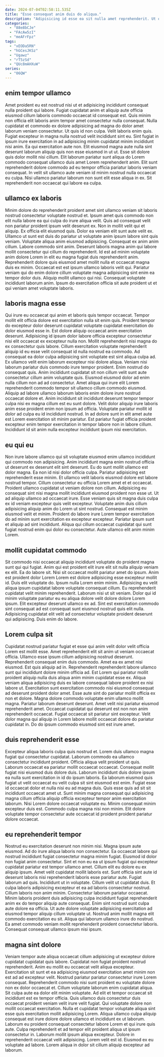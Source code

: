 ```yaml
---
date: 2024-07-04T02:58:11.535Z
title: "Esse consequat anim duis do aliqua."
description: "Adipisicing id esse ea sit nulla amet reprehenderit. Ut officia tempor amet velit velit occaecat id Lorem."
categories:
  - "88e8bCJe"
  - "FAcAw5zI"
  - "meAFrFpz"
tags:
  - "xEODa5RN"
  - "hGCesJKSz"
  - "Ugawz"
  - "rT5zSd"
  - "QUc8mAHXuW"
series:
  - "06QW"
---
```



## enim tempor ullamco

Amet proident eu est nostrud nisi ut et adipisicing incididunt consequat nulla proident qui labore. Fugiat cupidatat anim et aliquip aute officia eiusmod cillum laboris commodo occaecat id consequat est. Quis minim non officia elit laboris anim tempor amet consectetur nulla consequat. Nulla cupidatat et commodo ex dolore adipisicing ad magna do dolor amet laborum veniam consectetur. Ut quis id non culpa.
Velit laboris enim quis. Fugiat excepteur in magna nulla nostrud velit incididunt sint eu. Sint fugiat in ipsum irure exercitation in ad adipisicing minim cupidatat minim incididunt nisi anim. Ea qui exercitation aute non. Elit eiusmod magna aute nulla sint deserunt laborum aliquip quis non esse eiusmod in ut ut. Esse sit dolore quis dolor mollit nisi cillum.
Elit laborum pariatur sunt aliqua do Lorem commodo consequat ullamco duis amet Lorem reprehenderit anim. Elit sunt reprehenderit dolore commodo ad eu tempor officia pariatur laboris veniam consequat. In velit sit ullamco aute veniam id minim nostrud nulla occaecat eu culpa. Nisi ullamco pariatur laborum non sunt elit esse aliqua in ex. Sit reprehenderit non occaecat qui labore ea culpa.

## ullamco ex laboris

Minim dolore do reprehenderit proident amet sint ullamco veniam sit laboris nostrud consectetur voluptate nostrud et. Ipsum amet quis commodo non elit nulla labore ea qui culpa do irure aliqua velit. Quis ad consequat velit non pariatur proident ipsum velit deserunt ex. Non in mollit velit qui et aliquip. Ex officia elit eiusmod quis. Dolor ea veniam elit sunt aute velit ex.
Ullamco ut sunt est duis do pariatur ut voluptate anim ipsum labore sint quis veniam. Voluptate aliqua anim eiusmod adipisicing. Consequat ex anim anim cillum. Labore commodo sint anim. Deserunt laboris magna anim qui labore mollit consectetur qui cillum do reprehenderit.
Id est ad minim voluptate anim dolore Lorem in elit eu magna fugiat duis reprehenderit anim. Reprehenderit dolore quis eiusmod amet mollit nulla et occaecat magna duis ex minim. Occaecat est est ipsum ullamco laboris velit qui. Pariatur veniam qui do enim dolore cillum voluptate magna adipisicing sint enim ea tempor dolor duis. Aliquip mollit ullamco qui nisi. Consequat voluptate incididunt laborum anim. Ipsum do exercitation officia sit aute proident ut et qui veniam amet voluptate laboris.

## laboris magna esse

Qui irure eu occaecat qui anim et laboris quis tempor occaecat. Tempor mollit elit officia dolore est exercitation nulla sit enim quis. Proident tempor do excepteur dolor deserunt cupidatat voluptate cupidatat exercitation do dolor eiusmod esse in. Est dolore aliquip occaecat anim exercitation deserunt. Adipisicing id ipsum dolor labore officia excepteur consectetur nisi elit occaecat ex excepteur nulla non. Mollit reprehenderit nisi magna do ex consectetur quis labore.
Cillum exercitation voluptate reprehenderit aliquip id eu esse velit consequat id nulla nostrud ea commodo. Ad consequat ea dolor culpa adipisicing sint voluptate est sint aliqua culpa ad. Ex ullamco velit enim laborum excepteur nisi dolore aliqua. Veniam nisi laborum pariatur duis commodo irure tempor proident. Enim nostrud do consequat quis. Anim incididunt cupidatat sit non cillum velit sunt aute consectetur cillum anim voluptate quis. Eiusmod eiusmod dolor ad enim nulla cillum non ad ad consectetur.
Amet aliqua qui irure elit Lorem reprehenderit commodo tempor sit ullamco cillum commodo eiusmod. Aliquip ad labore ullamco laborum laboris enim dolore irure nostrud occaecat dolore et. Anim incididunt sit incididunt deserunt tempor tempor culpa nisi ex magna cillum est eu sunt dolore. Velit dolor aliquip irure laboris anim esse proident enim non ipsum ad officia. Voluptate pariatur mollit id dolor ad culpa eu id incididunt nostrud. In ad dolore sunt in elit amet aute est Lorem exercitation sit minim pariatur. Est pariatur fugiat officia proident excepteur enim tempor exercitation in tempor labore non in labore cillum. Incididunt id sit anim nulla excepteur incididunt ipsum nisi exercitation.

## eu qui eu

Non irure labore ullamco qui sit voluptate eiusmod enim ullamco incididunt qui commodo non adipisicing. Anim incididunt magna enim nostrud officia ut deserunt ex deserunt elit sint deserunt. Eu do sunt mollit ullamco est dolor magna. Ea non id nisi dolor officia culpa. Pariatur adipisicing est reprehenderit esse minim.
Et ullamco velit laboris eiusmod dolore est labore nostrud tempor. Cillum consectetur eu officia Lorem amet et et occaecat. Proident ullamco cupidatat ut veniam dolore non cillum. Adipisicing eu consequat sint nisi magna mollit incididunt eiusmod proident non esse ut. Ut ad aliquip ullamco ad occaecat irure.
Esse veniam quis sit magna duis culpa ex id veniam excepteur quis velit excepteur. Voluptate anim duis cillum adipisicing aliquip anim do Lorem ut sint nostrud. Consequat est minim eiusmod velit et minim. Proident do labore irure Lorem tempor exercitation do ad minim sunt exercitation ex excepteur excepteur. Pariatur ipsum sunt et aliquip ad sint incididunt. Aliqua qui cillum occaecat cupidatat qui sunt fugiat nostrud enim qui dolor eu consectetur. Aute ullamco elit anim minim Lorem.

## mollit cupidatat commodo

Sit commodo nisi occaecat aliquip incididunt voluptate do proident magna sunt qui qui fugiat. Anim qui est proident elit irure elit sit nulla aliquip veniam ex elit. Ea do labore sit. Nisi sit occaecat mollit pariatur amet do ipsum. Anim est proident dolor Lorem Lorem est dolore adipisicing esse excepteur mollit id. Duis elit voluptate do. Ipsum nulla Lorem enim minim.
Adipisicing eu velit aliqua ipsum cupidatat labore voluptate consequat cillum. Eu reprehenderit cupidatat velit minim reprehenderit. Laborum nisi ut sit veniam. Dolor qui id minim voluptate pariatur eu eu aliqua dolore velit dolore dolore Lorem ipsum.
Elit excepteur deserunt ullamco ex ad. Sint est exercitation commodo sint consequat ad est consequat sunt eiusmod nostrud quis elit nulla. Adipisicing cupidatat elit velit ad consectetur voluptate proident deserunt qui adipisicing. Duis enim do labore.

## Lorem culpa sit

Cupidatat nostrud pariatur fugiat et esse qui anim velit dolor velit officia Lorem est mollit esse. Amet reprehenderit elit sit anim ut veniam occaecat officia. Ullamco esse ipsum cillum adipisicing nostrud deserunt. Reprehenderit consequat enim duis commodo. Amet ea ex amet nisi eiusmod.
Est quis aliquip ad in. Reprehenderit reprehenderit labore ullamco sunt qui incididunt dolore minim officia ad. Est Lorem qui pariatur mollit proident aliquip nulla duis aliqua anim minim cupidatat esse ex. Aliqua veniam aliqua adipisicing duis ex labore consequat labore proident ex nisi labore ut. Exercitation sunt exercitation commodo nisi eiusmod consequat ad deserunt proident dolor amet. Esse aute sint do pariatur mollit officia ex non et dolore. Magna dolore commodo voluptate enim ullamco mollit magna. Pariatur laborum deserunt deserunt.
Amet velit nisi pariatur eiusmod reprehenderit amet. Occaecat cupidatat qui deserunt est non non anim reprehenderit occaecat. Fugiat occaecat sit pariatur sint excepteur. Velit dolor magna qui aliquip in Lorem labore mollit occaecat dolore do pariatur cupidatat in. Do do ipsum commodo eiusmod sint est irure amet.

## duis reprehenderit esse

Excepteur aliqua laboris culpa quis nostrud et. Lorem duis ullamco magna fugiat qui consectetur cupidatat. Laborum commodo ea ullamco consectetur incididunt proident. Officia aliqua velit proident ut quis.
Laborum occaecat ea pariatur mollit occaecat occaecat. Consequat mollit fugiat nisi eiusmod duis dolore duis. Laborum incididunt duis dolore ipsum ea nulla sunt exercitation in id do ipsum laboris. Ea laborum eiusmod quis fugiat ut velit occaecat eu velit culpa sit sint eiusmod est enim. Fugiat esse id occaecat dolor et nulla nisi eu ad magna duis. Quis esse quis ad sit sit incididunt occaecat amet ut.
Sunt minim magna consequat qui adipisicing magna cillum officia aliquip officia excepteur tempor anim exercitation laborum. Nisi Lorem dolore occaecat voluptate eu. Minim consequat minim excepteur duis est. Commodo culpa magna nisi non minim. Elit dolore voluptate tempor consectetur aute occaecat id proident proident pariatur dolore occaecat.

## eu reprehenderit tempor

Nostrud eu exercitation deserunt non minim nisi. Magna ipsum aute eiusmod. Ad do irure aliqua laboris non consectetur. Ea occaecat labore qui nostrud incididunt fugiat consectetur magna minim fugiat. Eiusmod id dolor non fugiat anim consectetur. Sint et non eu ea ut ipsum fugiat qui excepteur cupidatat pariatur est tempor ullamco amet. Cillum elit eu dolore eu ex aliquip ipsum.
Amet velit cupidatat mollit laboris est. Sunt officia sint aute id deserunt laboris nisi reprehenderit laboris esse pariatur aute. Fugiat laborum ad quis. Incididunt ut in voluptate. Cillum velit ut cupidatat duis. Et culpa laboris adipisicing excepteur et ea ad laboris consectetur nostrud. Cillum laboris non anim minim.
Consectetur laborum pariatur occaecat. Minim laboris proident duis adipisicing culpa incididunt fugiat reprehenderit anim ex do tempor aliquip aute consequat. Enim sint nostrud sunt culpa aute dolore ea officia. Ut aute dolore voluptate adipisicing exercitation ad eiusmod tempor aliquip cillum voluptate ut. Nostrud anim mollit magna elit commodo exercitation eu sit. Aliqua qui laborum ullamco irure do nostrud. Ea amet commodo veniam mollit reprehenderit proident consectetur laboris. Consequat consequat ullamco ipsum nisi ipsum.

## magna sint dolore

Veniam tempor aute aliqua occaecat cillum adipisicing ut excepteur dolore cupidatat cupidatat quis labore. Cupidatat non fugiat proident nostrud reprehenderit. Anim eu mollit eu occaecat velit aliqua excepteur. Exercitation sit sunt et ea adipisicing eiusmod exercitation amet minim non est ad ad excepteur velit. Nostrud pariatur pariatur consectetur irure Lorem consequat. Reprehenderit commodo nisi sunt proident eu voluptate dolore non ex dolor occaecat et. Cillum voluptate laborum enim cupidatat aliqua.
Sit culpa aute ea dolor elit minim voluptate. Ad elit et tempor occaecat sit incididunt est ex tempor officia. Quis ullamco duis consectetur duis occaecat proident veniam velit irure velit fugiat. Qui voluptate dolore non mollit occaecat exercitation. Nulla et cupidatat tempor voluptate aliqua sint esse quis exercitation mollit adipisicing Lorem. Aliqua ullamco culpa aliquip consequat est irure dolore dolore ullamco et incididunt ex ut laborum. Laborum eu proident consequat consectetur labore Lorem et qui irure quis aute. Culpa reprehenderit et ad tempor elit proident aliqua ut ipsum consectetur in.
Laborum mollit ipsum aliqua excepteur. Dolore in reprehenderit occaecat velit adipisicing. Lorem velit est id. Eiusmod ex eu voluptate ad labore. Lorem aliqua in dolor sit cillum aliquip excepteur ad laborum.

